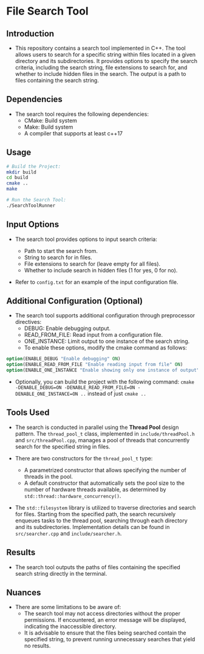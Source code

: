 # File Search Tool 

## Introduction
- This repository contains a search tool implemented in C++. The tool allows users to search for a specific string within files located in a given directory and its subdirectories. It provides options to specify the search criteria, including the search string, file extensions to search for, and whether to include hidden files in the search. The output is a path to files containing the search string.

## Dependencies

- The search tool requires the following dependencies:
    * CMake: Build system
    * Make: Build system
    * A compiler that supports at least c++17

## Usage 

```bash
# Build the Project:
mkdir build
cd build
cmake ..
make

# Run the Search Tool:
./SearchToolRunner
```

## Input Options
- The search tool provides options to input search criteria:
    * Path to start the search from.
    * String to search for in files.
    * File extensions to search for (leave empty for all files).
    * Whether to include search in hidden files (1 for yes, 0 for no).

- Refer to `config.txt` for an example of the input configuration file.

## Additional Configuration (Optional)
- The search tool supports additional configuration through preprocessor directives:
    * DEBUG: Enable debugging output.
    * READ_FROM_FILE: Read input from a configuration file.
    * ONE_INSTANCE: Limit output to one instance of the search string.
    * To enable these options, modify the cmake command as follows:

```cmake
option(ENABLE_DEBUG "Enable debugging" ON)
option(ENABLE_READ_FROM_FILE "Enable reading input from file" ON)
option(ENABLE_ONE_INSTANCE "Enable showing only one instance of output" ON)
```

- Optionally, you can build the project with the following command: `cmake -DENABLE_DEBUG=ON -DENABLE_READ_FROM_FILE=ON -DENABLE_ONE_INSTANCE=ON ..` instead of just `cmake ..`

## Tools Used
- The search is conducted in parallel using the **Thread Pool** design pattern. The `thread_pool_t` class, implemented in `include/threadPool.h` and `src/threadPool.cpp`, manages a pool of threads that concurrently search for the specified string in files.

- There are two constructors for the `thread_pool_t` type:
   * A parametrized constructor that allows specifying the number of threads in the pool.
   * A default constructor that automatically sets the pool size to the number of hardware threads available, as determined by `std::thread::hardware_concurrency()`.

- The `std::filesystem` library is utilized to traverse directories and search for files. Starting from the specified path, the search recursively enqueues tasks to the thread pool, searching through each directory and its subdirectories. Implementation details can be found in `src/searcher.cpp` and `include/searcher.h`.

## Results
- The search tool outputs the paths of files containing the specified search string directly in the terminal.

## Nuances
- There are some limitations to be aware of:
   * The search tool may not access directories without the proper permissions. If encountered, an error message will be displayed, indicating the inaccessible directory.
   * It is advisable to ensure that the files being searched contain the specified string, to prevent running unnecessary searches that yield no results.
